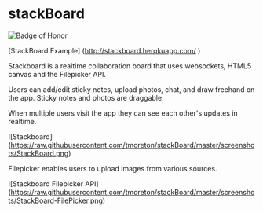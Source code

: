 # stackBoard
![Badge of Honor](https://img.shields.io/badge/Built%20at-Fullstack-green.svg?style=flat-square)

[StackBoard Example] (http://stackboard.herokuapp.com/ )

Stackboard is a realtime collaboration board that uses websockets, HTML5 canvas and the Filepicker API.

Users can add/edit sticky notes, upload photos, chat, and draw freehand on the app. Sticky notes and photos are draggable. 

When multiple users visit the app they can see each other's updates in realtime. 

![Stackboard] (https://raw.githubusercontent.com/tmoreton/stackBoard/master/screenshots/StackBoard.png)

Filepicker enables users to upload images from various sources.

![Stackboard Filepicker API] (https://raw.githubusercontent.com/tmoreton/stackBoard/master/screenshots/StackBoard-FilePicker.png)
